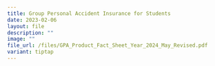 ```yaml
---
title: Group Personal Accident Insurance for Students
date: 2023-02-06
layout: file
description: ""
image: ""
file_url: /files/GPA_Product_Fact_Sheet_Year_2024_May_Revised.pdf
variant: tiptap
---
```

